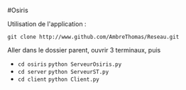 #Osiris  

Utilisation de l'application :  

`git clone http://www.github.com/AmbreThomas/Reseau.git`  

Aller dans le dossier parent, ouvrir 3 terminaux, puis  
* `cd osiris` `python ServeurOsiris.py`  
* `cd server` `python ServeurST.py`  
* `cd client` `python Client.py`  


